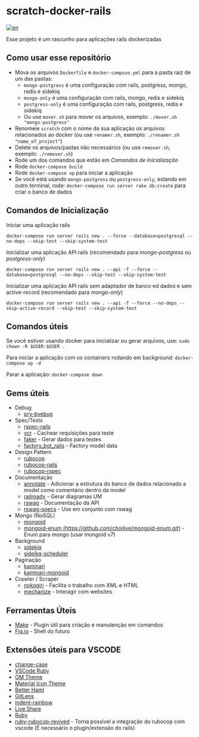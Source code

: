 # scratch-docker-rails
[![en](https://img.shields.io/badge/lang-en-red.svg)](https://github.com/felipeejunges/scratch-docker-rails/blob/master/README.md)

Esse projeto é um rascunho para aplicações rails dockerizadas

## Como usar esse repositório
- Mova os arquivos `Dockerfile` e `docker-compose.yml` para a pasta raiz de um das pastas:
    - `mongo-postgress` é uma configuração com rails, postgress, mongo, redis e sidekiq
    - `mongo-only` é uma configuração com rails, mongo, redis e sidekiq
    - `postgress-only` é uma configuração com rails, postgress, redis e sidekiq 
    - Ou use `mover.sh` para mover os arquivos, exemplo: `./mover.sh "mongo-postgress"`
- Renomeie `scratch` com o nome da sua aplicação os arquivos relacionados ao docker (ou use `renamer.sh`, exemplo: `./renamer.sh "name_of_project"`)
- Delete os arquivos/pastas não necessários (ou use `remover.sh`, exemplo: `./remover.sh`)
- Rode um dos comandos que estão em *Comandos de Inicialização*
- Rode `docker-compose build`
- Rode `docker-compose up` para iniciar a aplicação
- Se você está usando `mongo-postgress` ou `postgress-only`, estando em outro terminal, rode: `docker-compose run server rake db:create` para criar o banco de dados

## Comandos de Inicialização

Iniciar uma aplicação rails

`docker-compose run server rails new . --force --database=postgresql --no-deps --skip-test --skip-system-test`

Inicializar uma aplicação API rails (recomendado para *mongo-postgress* ou *postgress-only*)

`docker-compose run server rails new . --api -T --force --database=postgresql --no-deps --skip-test --skip-system-test`

Inicializar uma aplicação API rails sem adaptador de banco ed dados e sem active-record (recomendado para *mongo-only*)

`docker-compose run server rails new . --api -T --force --no-deps --skip-active-record --skip-test --skip-system-test`

## Comandos úteis

Se você estiver usando docker para inicializar ou gerar arquivos, use:
`sudo chown -R $USER:$USER .`

Para iniciar a aplicação com os containers rodando em background: `docker-compose up -d`

Parar a aplicação: `docker-compose down`

## Gems úteis

- Debug
    - [pry-byebug](https://github.com/deivid-rodriguez/pry-byebug)
- Spec/Tests
    - [rspec-rails](https://github.com/rspec/rspec-rails)
    - [vcr](https://github.com/vcr/vcr) - Cachear requisições para teste
    - [faker](https://github.com/faker-ruby/faker) - Gerar dados para testes
    - [factory_bot_rails](https://github.com/thoughtbot/factory_bot_rails) - Factory model data
- Design Pattern
    - [rubocop](https://github.com/rubocop/rubocop)
    - [rubocop-rails](https://github.com/rubocop/rubocop-rails)
    - [rubocop-rspec](https://github.com/rubocop/rubocop-rspec)
- Documentação
    - [annotate](https://github.com/ctran/annotate_models) - Adicionar a estrutura do banco de dados relacionado a model como comentário dentro da model
    - [railroady](https://github.com/preston/railroady) - Gerar diagramas UM
    - [rswag](https://github.com/rswag/rswag) - Documentação da API
    - [rswag-specs](https://github.com/rswag/rswag) - Use em conjunto com rswag
- Mongo (NoSQL)
    - [mongoid](https://github.com/mongodb/mongoid)
    - [mongoid-enum (https://github.com/choilive/mongoid-enum.git)](https://github.com/choilive/mongoid-enum.git) - Enum para mongo (usar mongoid v7)
- Background
    - [sidekiq](https://github.com/sidekiq/sidekiq)
    - [sideikq-scheduler](https://github.com/sidekiq-scheduler/sidekiq-scheduler)
- Paginação
    - [kaminari](https://github.com/kaminari/kaminari)
    - [kaminari-mongoid](https://github.com/kaminari/kaminari-mongoid)
- Crawler / Scraper
    - [nokogiri](https://github.com/sparklemotion/nokogiri) - Facilita o trabalho com XML e HTML
    - [mechanize](https://github.com/sparklemotion/mechanize) - Interagir com websites

## Ferramentas Úteis

- [Make](https://www.tutorialspoint.com/unix_commands/make.htm) - Plugin útil para criação e manutenção em comandos
- [Fig.io](https://fig.io/) - Shell do futuro

## Extensões úteis para VSCODE

- [change-case](https://marketplace.visualstudio.com/items?itemName=wmaurer.change-case)
- [VSCode Ruby](https://marketplace.visualstudio.com/items?itemName=wingrunr21.vscode-ruby)
- [OM Theme](https://draculatheme.com/visual-studio-code)
- [Material Icon Theme](https://marketplace.visualstudio.com/items?itemName=PKief.material-icon-theme)
- [Better Haml](https://marketplace.visualstudio.com/items?itemName=karunamurti.haml)
- [GitLens](https://marketplace.visualstudio.com/items?itemName=eamodio.gitlens)
- [indent-rainbow](https://marketplace.visualstudio.com/items?itemName=oderwat.indent-rainbow)
- [Live Share](https://marketplace.visualstudio.com/items?itemName=MS-vsliveshare.vsliveshare)
- [Ruby](https://marketplace.visualstudio.com/items?itemName=rebornix.Ruby)
- [ruby-rubocop-revived](https://marketplace.visualstudio.com/items?itemName=LoranKloeze.ruby-rubocop-revived) - Torna possível a integração do rubocop com vscode (É necessário o plugin/extensão do rails) 
